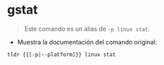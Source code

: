 # gstat

> Este comando es un alias de `-p linux stat`.

- Muestra la documentación del comando original:

`tldr {{[-p|--platform]}} linux stat`
